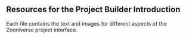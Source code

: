 ## Resources for the Project Builder Introduction
Each file contains the text and images for different aspects of the Zooniverse project interface.
